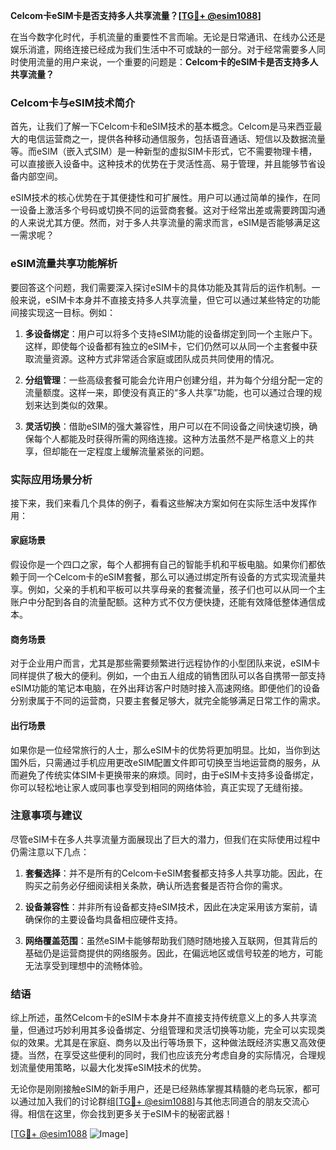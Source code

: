 **Celcom卡eSIM卡是否支持多人共享流量？[[TG💪+ @esim1088](https://t.me/s/esim1088)]**

在当今数字化时代，手机流量的重要性不言而喻。无论是日常通讯、在线办公还是娱乐消遣，网络连接已经成为我们生活中不可或缺的一部分。对于经常需要多人同时使用流量的用户来说，一个重要的问题是：**Celcom卡的eSIM卡是否支持多人共享流量？**

### Celcom卡与eSIM技术简介

首先，让我们了解一下Celcom卡和eSIM技术的基本概念。Celcom是马来西亚最大的电信运营商之一，提供各种移动通信服务，包括语音通话、短信以及数据流量等。而eSIM（嵌入式SIM）是一种新型的虚拟SIM卡形式，它不需要物理卡槽，可以直接嵌入设备中。这种技术的优势在于灵活性高、易于管理，并且能够节省设备内部空间。

eSIM技术的核心优势在于其便捷性和可扩展性。用户可以通过简单的操作，在同一设备上激活多个号码或切换不同的运营商套餐。这对于经常出差或需要跨国沟通的人来说尤其方便。然而，对于多人共享流量的需求而言，eSIM是否能够满足这一需求呢？

### eSIM流量共享功能解析

要回答这个问题，我们需要深入探讨eSIM卡的具体功能及其背后的运作机制。一般来说，eSIM卡本身并不直接支持多人共享流量，但它可以通过某些特定的功能间接实现这一目标。例如：

1. **多设备绑定**：用户可以将多个支持eSIM功能的设备绑定到同一个主账户下。这样，即使每个设备都有独立的eSIM卡，它们仍然可以从同一个主套餐中获取流量资源。这种方式非常适合家庭或团队成员共同使用的情况。
   
2. **分组管理**：一些高级套餐可能会允许用户创建分组，并为每个分组分配一定的流量额度。这样一来，即使没有真正的“多人共享”功能，也可以通过合理的规划来达到类似的效果。

3. **灵活切换**：借助eSIM的强大兼容性，用户可以在不同设备之间快速切换，确保每个人都能及时获得所需的网络连接。这种方法虽然不是严格意义上的共享，但却能在一定程度上缓解流量紧张的问题。

### 实际应用场景分析

接下来，我们来看几个具体的例子，看看这些解决方案如何在实际生活中发挥作用：

#### 家庭场景

假设你是一个四口之家，每个人都拥有自己的智能手机和平板电脑。如果你们都依赖于同一个Celcom卡的eSIM套餐，那么可以通过绑定所有设备的方式实现流量共享。例如，父亲的手机和平板可以共享母亲的套餐流量，孩子们也可以从同一个主账户中分配到各自的流量配额。这种方式不仅方便快捷，还能有效降低整体通信成本。

#### 商务场景

对于企业用户而言，尤其是那些需要频繁进行远程协作的小型团队来说，eSIM卡同样提供了极大的便利。例如，一个由五人组成的销售团队可以各自携带一部支持eSIM功能的笔记本电脑，在外出拜访客户时随时接入高速网络。即便他们的设备分别隶属于不同的运营商，只要主套餐足够大，就完全能够满足日常工作的需求。

#### 出行场景

如果你是一位经常旅行的人士，那么eSIM卡的优势将更加明显。比如，当你到达国外后，只需通过手机应用更改eSIM配置文件即可切换至当地运营商的服务，从而避免了传统实体SIM卡更换带来的麻烦。同时，由于eSIM卡支持多设备绑定，你可以轻松地让家人或同事也享受到相同的网络体验，真正实现了无缝衔接。

### 注意事项与建议

尽管eSIM卡在多人共享流量方面展现出了巨大的潜力，但我们在实际使用过程中仍需注意以下几点：

1. **套餐选择**：并不是所有的Celcom卡eSIM套餐都支持多人共享功能。因此，在购买之前务必仔细阅读相关条款，确认所选套餐是否符合你的需求。

2. **设备兼容性**：并非所有设备都支持eSIM技术，因此在决定采用该方案前，请确保你的主要设备均具备相应硬件支持。

3. **网络覆盖范围**：虽然eSIM卡能够帮助我们随时随地接入互联网，但其背后的基础仍是运营商提供的网络服务。因此，在偏远地区或信号较差的地方，可能无法享受到理想中的流畅体验。

### 结语

综上所述，虽然Celcom卡的eSIM卡本身并不直接支持传统意义上的多人共享流量，但通过巧妙利用其多设备绑定、分组管理和灵活切换等功能，完全可以实现类似的效果。尤其是在家庭、商务以及出行等场景下，这种做法既经济实惠又高效便捷。当然，在享受这些便利的同时，我们也应该充分考虑自身的实际情况，合理规划流量使用策略，以最大化发挥eSIM技术的优势。

无论你是刚刚接触eSIM的新手用户，还是已经熟练掌握其精髓的老鸟玩家，都可以通过加入我们的讨论群组[[TG💪+ @esim1088](https://t.me/s/esim1088)]与其他志同道合的朋友交流心得。相信在这里，你会找到更多关于eSIM卡的秘密武器！

[[TG💪+ @esim1088](https://t.me/s/esim1088) ![Image](https://i.postimg.cc/4NQfJmqS/Snipaste-2025-05-13-00-14-12.png)]